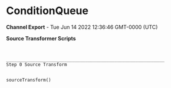 # ConditionQueue

__Channel Export__ - Tue Jun 14 2022 12:36:46 GMT-0000 (UTC)

__Source Transformer Scripts__
```


____________________________________________________________
Step 0 Source Transform		


sourceTransform()
```
